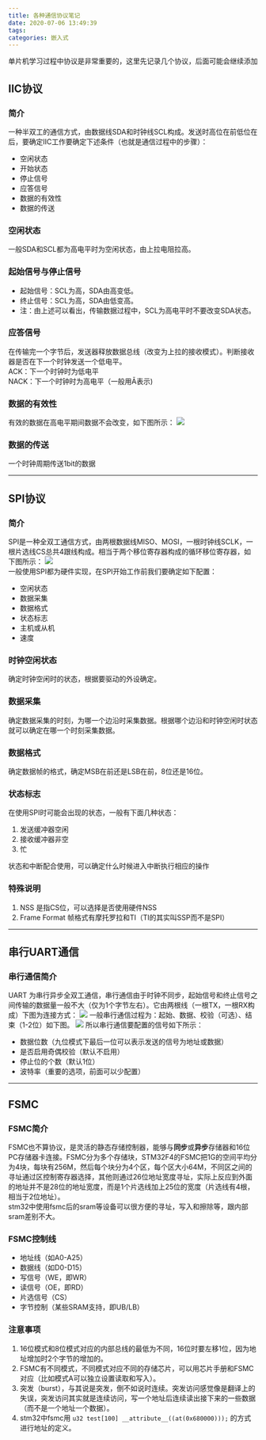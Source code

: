 ```yaml
---
title: 各种通信协议笔记
date: 2020-07-06 13:49:39
tags:
categories: 嵌入式
---
```


<p align="center">
    单片机学习过程中协议是非常重要的，这里先记录几个协议，后面可能会继续添加
</p>

<!--more-->

## IIC协议

### 简介
一种半双工的通信方式，由数据线SDA和时钟线SCL构成。发送时高位在前低位在后，要确定IIC工作要确定下述条件（也就是通信过程中的步骤）：
* 空闲状态
* 开始状态
* 停止信号
* 应答信号
* 数据的有效性
* 数据的传送

### 空闲状态  
一般SDA和SCL都为高电平时为空闲状态，由上拉电阻拉高。

### 起始信号与停止信号
* 起始信号：SCL为高，SDA由高变低。
* 终止信号：SCL为高，SDA由低变高。
* 注：由上述可以看出，传输数据过程中，SCL为高电平时不要改变SDA状态。

### 应答信号  
在传输完一个字节后，发送器释放数据总线（改变为上拉的接收模式）。判断接收器是否在下一个时钟发送一个低电平。  
ACK：下一个时钟时为低电平  
NACK：下一个时钟时为高电平（一般用Ā表示)

### 数据的有效性  
有效的数据在高电平期间数据不会改变，如下图所示：
![](https://pic-1302177449.cos.ap-chongqing.myqcloud.com//blog_pic/20210308192820.png)

### 数据的传送
一个时钟周期传送1bit的数据

---

## SPI协议
### 简介
SPI是一种全双工通信方式，由两根数据线MISO、MOSI，一根时钟线SCLK，一根片选线CS总共4跟线构成。相当于两个移位寄存器构成的循环移位寄存器，如下图所示：
![](https://pic-1302177449.cos.ap-chongqing.myqcloud.com//blog_pic/20210308192840.png)  
一般使用SPI都为硬件实现，在SPI开始工作前我们要确定如下配置：

* 空闲状态
* 数据采集
* 数据格式
* 状态标志
* 主机或从机
* 速度

### 时钟空闲状态
 确定时钟空闲时的状态，根据要驱动的外设确定。

### 数据采集
确定数据采集的时刻，为哪一个边沿时采集数据。根据哪个边沿和时钟空闲时状态就可以确定在哪一个时刻采集数据。

### 数据格式
确定数据帧的格式，确定MSB在前还是LSB在前，8位还是16位。

### 状态标志
在使用SPI时可能会出现的状态，一般有下面几种状态：  
1. 发送缓冲器空闲
2. 接收缓冲器非空
3. 忙  

状态和中断配合使用，可以确定什么时候进入中断执行相应的操作
### 特殊说明
1. NSS 是指CS位，可以选择是否使用硬件NSS
2. Frame Format 帧格式有摩托罗拉和TI（TI的其实叫SSP而不是SPI）

---
## 串行UART通信
### 串行通信简介
UART 为串行异步全双工通信，串行通信由于时钟不同步，起始信号和终止信号之间传输的数据量一般不大（仅为1个字节左右）。它由两根线（一根TX，一根RX构成）下图为连接方式：
![](https://pic-1302177449.cos.ap-chongqing.myqcloud.com//blog_pic/20210308192851.png)
一般串行通信过程为：起始、数据、校验（可选）、结束（1-2位）如下图。
![](https://pic-1302177449.cos.ap-chongqing.myqcloud.com//blog_pic/20210308192900.png)
所以串行通信要配置的信号如下所示：

* 数据位数（九位模式下最后一位可以表示发送的信号为地址或数据）
* 是否启用奇偶校验（默认不启用）
* 停止位的个数（默认1位）
* 波特率（重要的选项，前面可以少配置）


---
## FSMC
### FSMC简介
FSMC也不算协议，是灵活的静态存储控制器，能够与**同步**或**异步**存储器和16位PC存储器卡连接。FSMC分为多个存储块，STM32F4的FSMC把1G的空间平均分为4块，每块有256M，然后每个块分为4个区，每个区大小64M，不同区之间的寻址通过区控制寄存器选择，其他则通过26位地址宽度寻址，实际上反应到外面的地址并不是28位的地址宽度，而是1个片选线加上25位的宽度（片选线有4根，相当于2位地址）。  
stm32中使用fsmc后的sram等设备可以很方便的寻址，写入和擦除等，跟内部sram差别不大。
### FSMC控制线
* 地址线（如A0-A25）
* 数据线（如D0-D15）
* 写信号（WE，即WR）
* 读信号（OE，即RD）
* 片选信号（CS）
* 字节控制（某些SRAM支持，即UB/LB）

### 注意事项
1. 16位模式和8位模式对应的内部总线的最低为不同，16位时要左移1位，因为地址增加时2个字节的增加的。
2. FSMC有不同模式，不同模式对应不同的存储芯片，可以用芯片手册和FSMC对应（比如模式A可以独立设置读取和写入）。
3. 突发（burst），与其说是突发，倒不如说时连续。突发访问感觉像是翻译上的失误，突发访问其实就是连续访问，写一个地址后连续读出接下来的一些数据（而不是一个地址一个数据）。
4. stm32中fsmc用 `u32 test[100] __attribute__((at(0x680000)));` 的方式进行地址的定义。
